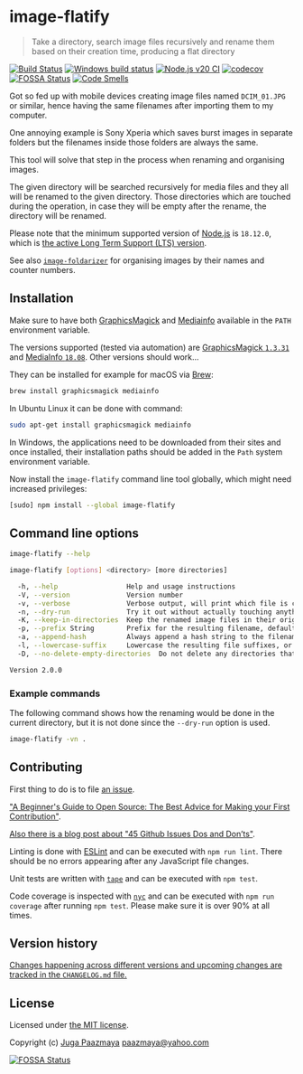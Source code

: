 # image-flatify

> Take a directory, search image files recursively and rename them based on their creation time, producing a flat directory

[![Build Status](https://app.travis-ci.com/paazmaya/image-flatify.svg?branch=master)](https://app.travis-ci.com/paazmaya/image-flatify)
[![Windows build status](https://ci.appveyor.com/api/projects/status/h561l3h2l26aobr1/branch/master?svg=true)](https://ci.appveyor.com/project/paazmaya/image-flatify/branch/master)
[![Node.js v20 CI](https://github.com/paazmaya/image-flatify/actions/workflows/linting-and-unit-testing.yml/badge.svg)](https://github.com/paazmaya/image-flatify/actions/workflows/linting-and-unit-testing.yml)
[![codecov](https://codecov.io/gh/paazmaya/image-flatify/branch/master/graph/badge.svg)](https://codecov.io/gh/paazmaya/image-flatify)
[![FOSSA Status](https://app.fossa.io/api/projects/git%2Bgithub.com%2Fpaazmaya%2Fimage-flatify.svg?type=shield)](https://app.fossa.io/projects/git%2Bgithub.com%2Fpaazmaya%2Fimage-flatify?ref=badge_shield)
[![Code Smells](https://sonarcloud.io/api/project_badges/measure?project=paazmaya_image-flatify&metric=code_smells)](https://sonarcloud.io/dashboard?id=paazmaya_image-flatify)

Got so fed up with mobile devices creating image files named `DCIM_01.JPG`
or similar, hence having the same filenames after importing them to my
computer.

One annoying example is Sony Xperia which saves burst images in separate folders
but the filenames inside those folders are always the same.

This tool will solve that step in the process when renaming and organising images.

The given directory will be searched recursively for media files and they all will be renamed to the given directory.
Those directories which are touched during the operation, in case they will be empty after the rename, the directory will be renamed.

Please note that the minimum supported version of [Node.js](https://nodejs.org/en/) is `18.12.0`, which is [the active Long Term Support (LTS) version](https://github.com/nodejs/Release#release-schedule).

See also [`image-foldarizer`](https://github.com/paazmaya/image-foldarizer) for organising images by their names and counter numbers.

## Installation

Make sure to have both [GraphicsMagick](http://www.graphicsmagick.org/) and
[Mediainfo](https://mediaarea.net/en/MediaInfo) available in the `PATH` environment variable.

The versions supported (tested via automation) are
[GraphicsMagick `1.3.31`](http://www.graphicsmagick.org/NEWS.html)
and [MediaInfo `18.08`](https://mediaarea.net/MediaInfo/ChangeLog).
Other versions should work...

They can be installed for example for macOS via [Brew](http://brew.sh):

```sh
brew install graphicsmagick mediainfo
```

In Ubuntu Linux it can be done with command:

```sh
sudo apt-get install graphicsmagick mediainfo
```

In Windows, the applications need to be downloaded from their sites and once installed,
their installation paths should be added in the `Path` system environment variable.

Now install the `image-flatify` command line tool globally, which might need increased privileges:

```sh
[sudo] npm install --global image-flatify
```

## Command line options

```sh
image-flatify --help
```

```sh
image-flatify [options] <directory> [more directories]

  -h, --help                 Help and usage instructions
  -V, --version              Version number
  -v, --verbose              Verbose output, will print which file is currently being processed
  -n, --dry-run              Try it out without actually touching anything
  -K, --keep-in-directories  Keep the renamed image files in their original directory
  -p, --prefix String        Prefix for the resulting filename, default empty
  -a, --append-hash          Always append a hash string to the filename instead of a possible counter
  -l, --lowercase-suffix     Lowercase the resulting file suffixes, or use as is by default
  -D, --no-delete-empty-directories  Do not delete any directories that become empty after processing

Version 2.0.0
```

### Example commands

The following command shows how the renaming would be done in the current directory, but it is
not done since the `--dry-run` option is used.

```sh
image-flatify -vn .
```

## Contributing

First thing to do is to file [an issue](https://github.com/paazmaya/image-flatify/issues).

["A Beginner's Guide to Open Source: The Best Advice for Making your First Contribution"](http://www.erikaheidi.com/blog/a-beginners-guide-to-open-source-the-best-advice-for-making-your-first-contribution/).

[Also there is a blog post about "45 Github Issues Dos and Don’ts"](https://davidwalsh.name/45-github-issues-dos-donts).

Linting is done with [ESLint](http://eslint.org) and can be executed with `npm run lint`.
There should be no errors appearing after any JavaScript file changes.

Unit tests are written with [`tape`](https://github.com/substack/tape) and can be executed with `npm test`.

Code coverage is inspected with [`nyc`](https://github.com/istanbuljs/nyc) and
can be executed with `npm run coverage` after running `npm test`.
Please make sure it is over 90% at all times.

## Version history

[Changes happening across different versions and upcoming changes are tracked in the `CHANGELOG.md` file.](CHANGELOG.md)

## License

Licensed under [the MIT license](LICENSE).

Copyright (c) [Juga Paazmaya](https://paazmaya.fi) <paazmaya@yahoo.com>

[![FOSSA Status](https://app.fossa.io/api/projects/git%2Bgithub.com%2Fpaazmaya%2Fimage-flatify.svg?type=large)](https://app.fossa.io/projects/git%2Bgithub.com%2Fpaazmaya%2Fimage-flatify?ref=badge_large)

